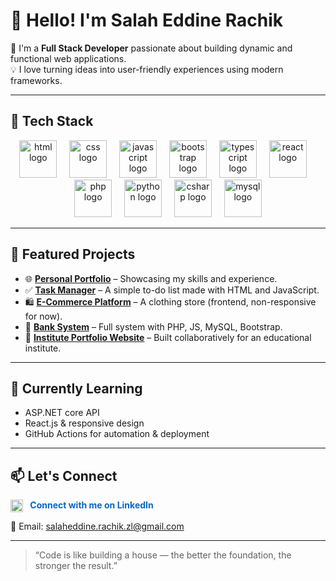 # 👋 Hello! I'm Salah Eddine Rachik

🎯 I'm a **Full Stack Developer** passionate about building dynamic and functional web applications.  
💡 I love turning ideas into user-friendly experiences using modern frameworks.

---

## 🚀 Tech Stack

<div align="center">
  <img src="https://skillicons.dev/icons?i=html" height="60" alt="html logo"  />
  <img width="12" />
  <img src="https://skillicons.dev/icons?i=css" height="60" alt="css logo"  />
  <img width="12" />
  <img src="https://skillicons.dev/icons?i=js" height="60" alt="javascript logo"  />
  <img width="12" />
  <img src="https://skillicons.dev/icons?i=bootstrap" height="60" alt="bootstrap logo"  />
  <img width="12" />
  <img src="https://skillicons.dev/icons?i=typescript" height="60" alt="typescript logo"  />
  <img width="12" />
  <img src="https://skillicons.dev/icons?i=react" height="60" alt="react logo"  />
  <img width="12" />
  <img src="https://skillicons.dev/icons?i=php" height="60" alt="php logo"  />
  <img width="12" />
  <img src="https://skillicons.dev/icons?i=python" height="60" alt="python logo"  />
  <img width="12" />
  <img src="https://skillicons.dev/icons?i=cs" height="60" alt="csharp logo"  />
  <img width="12" />
  <img src="https://skillicons.dev/icons?i=mysql" height="60" alt="mysql logo"  />
</div>

---

## 📂 Featured Projects

- 🌐 [**Personal Portfolio**](https://salah-eddine-rachik.netlify.com) – Showcasing my skills and experience.
- ✅ [**Task Manager**](https://salaheddine-ra.github.io/To-do-liste/) – A simple to-do list made with HTML and JavaScript.
- 🛍️ [**E-Commerce Platform**](https://elites-style.zertline.com/) – A clothing store (frontend, non-responsive for now).
- 🏦 [**Bank System**](https://github.com/SalahEddine-Ra/Bank-System) – Full system with PHP, JS, MySQL, Bootstrap.
- 🏫 [**Institute Portfolio Website**](https://groupelexcellence.net/) – Built collaboratively for an educational institute.

---

## 🌱 Currently Learning

- ASP.NET core API
- React.js & responsive design  
- GitHub Actions for automation & deployment

---

## 📫 Let's Connect

<a href="https://www.linkedin.com/in/salaheddine-rachik?utm_source=share&utm_campaign=share_via&utm_content=profile&utm_medium=android_app" target="_blank" style="text-decoration: none; color: #0A66C2; font-weight: bold;">
  <img src="https://cdn.jsdelivr.net/gh/devicons/devicon/icons/linkedin/linkedin-original.svg" alt="LinkedIn" width="20" style="vertical-align: middle; margin-right: 8px;">
  Connect with me on LinkedIn
</a> 

📧 Email: salaheddine.rachik.zl@gmail.com

---

> “Code is like building a house — the better the foundation, the stronger the result.”
